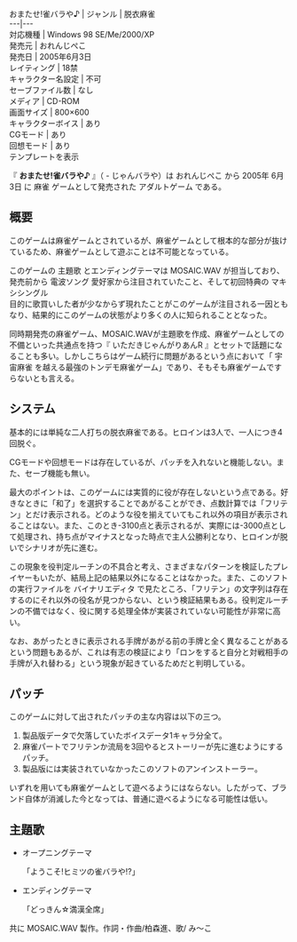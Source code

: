 おまたせ!雀バラや♪  |  ジャンル  |  脱衣麻雀   
---|---  
対応機種  |  Windows 98 SE/Me/2000/XP   
発売元  |  おれんじぺこ   
発売日  |  2005年6月3日   
レイティング  |  18禁   
キャラクター名設定  |  不可   
セーブファイル数  |  なし   
メディア  |  CD-ROM   
画面サイズ  |  800×600   
キャラクターボイス  |  あり   
CGモード  |  あり   
回想モード  |  あり   
テンプレートを表示  
  
『 **おまたせ!雀バラや♪** 』（ - じゃんバラや）は  おれんじぺこ  から  2005年  6月3日  に  麻雀  ゲームとして発売された
アダルトゲーム  である。

##  概要  

このゲームは麻雀ゲームとされているが、麻雀ゲームとして根本的な部分が抜けているため、麻雀ゲームとして遊ぶことは不可能となっている。

このゲームの  主題歌  とエンディングテーマは  MOSAIC.WAV  が担当しており、発売前から  電波ソング
愛好家から注目されていたこと、そして初回特典の  マキシシングル  
目的に歌買いした者が少なからず現れたことがこのゲームが注目される一因ともなり、結果的にこのゲームの状態がより多くの人に知られることとなった。

同時期発売の麻雀ゲーム、MOSAIC.WAVが主題歌を作成、麻雀ゲームとしての不備といった共通点を持つ『  いただきじゃんがりあんR
』とセットで話題になることも多い。しかしこちらはゲーム続行に問題があるという点において「  宇宙麻雀
を越える最強のトンデモ麻雀ゲーム」であり、そもそも麻雀ゲームですらないとも言える。

##  システム  

基本的には単純な二人打ちの脱衣麻雀である。ヒロインは3人で、一人につき4回脱ぐ。

CGモードや回想モードは存在しているが、パッチを入れないと機能しない。また、セーブ機能も無い。

最大のポイントは、このゲームには実質的に役が存在しないという点である。好きなときに「和了」を選択することであがることができ、点数計算では「フリテン」とだけ表示される。どのような役を揃えていてもこれ以外の項目が表示されることはない。また、このとき-3100点と表示されるが、実際には-3000点として処理され、持ち点がマイナスとなった時点で主人公勝利となり、ヒロインが脱いでシナリオが先に進む。

この現象を役判定ルーチンの不具合と考え、さまざまなパターンを検証したプレイヤーもいたが、結局上記の結果以外になることはなかった。また、このソフトの実行ファイルを
バイナリエディタ
で見たところ、「フリテン」の文字列は存在するのにそれ以外の役名が見つからない、という検証結果もある。役判定ルーチンの不備ではなく、役に関する処理全体が実装されていない可能性が非常に高い。

なお、あがったときに表示される手牌があがる前の手牌と全く異なることがあるという問題もあるが、これは有志の検証により「ロンをすると自分と対戦相手の手牌が入れ替わる」という現象が起きているためだと判明している。

##  パッチ  

このゲームに対して出されたパッチの主な内容は以下の三つ。

  1. 製品版データで欠落していたボイスデータ1キャラ分全て。 
  2. 麻雀パートでフリテンか流局を3回やるとストーリーが先に進むようにするパッチ。 
  3. 製品版には実装されていなかったこのソフトのアンインストーラー。 

いずれを用いても麻雀ゲームとして遊べるようにはならない。したがって、ブランド自体が消滅した今となっては、普通に遊べるようになる可能性は低い。

##  主題歌  

  * オープニングテーマ 

     「ようこそ!ヒミツの雀バラや!?」 
  * エンディングテーマ 

     「どっきん☆満漢全席」 

共に  MOSAIC.WAV  製作。作詞・作曲/柏森進、歌/  み〜こ

